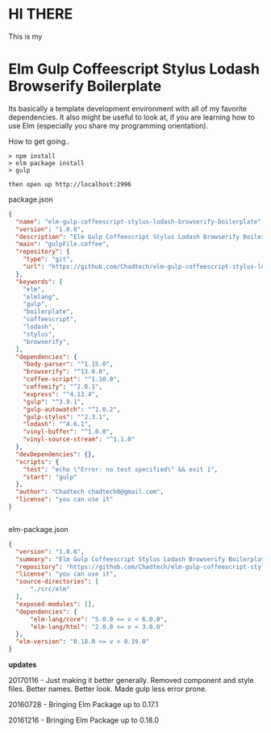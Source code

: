 # HI THERE

This is my 

# Elm Gulp Coffeescript Stylus Lodash Browserify Boilerplate

Its basically a template development environment with all of my favorite dependencies. It also might be useful to look at, if you are learning how to use Elm (especially you share my programming orientation).

How to get going..
```
> npm install
> elm package install
> gulp

then open up http://localhost:2996
```

package.json
``` json
{
  "name": "elm-gulp-coffeescript-stylus-lodash-browserify-boilerplate",
  "version": "1.0.6",
  "description": "Elm Gulp Coffeescript Stylus Lodash Browserify Boilerplate",
  "main": "gulpFile.coffee",
  "repository": {
    "type": "git",
    "url": "https://github.com/Chadtech/elm-gulp-coffeescript-stylus-lodash-browserify-boilerplate"
  },
  "keywords": [
    "elm",
    "elmlang",
    "gulp",
    "boilerplate",
    "coffeescript",
    "lodash",
    "stylus",
    "browserify",
  ],
  "dependencies": {
    "body-parser": "^1.15.0",
    "browserify": "^13.0.0",
    "coffee-script": "^1.10.0",
    "coffeeify": "^2.0.1",
    "express": "^4.13.4",
    "gulp": "^3.9.1",
    "gulp-autowatch": "^1.0.2",
    "gulp-stylus": "^2.3.1",
    "lodash": "^4.6.1",
    "vinyl-buffer": "^1.0.0",
    "vinyl-source-stream": "^1.1.0"
  },
  "devDependencies": {},
  "scripts": {
    "test": "echo \"Error: no test specified\" && exit 1",
    "start": "gulp"
  },
  "author": "Chadtech chadtech0@gmail.com",
  "license": "you can use it"
}



```

elm-package.json
``` json
{
  "version": "1.0.6",
  "summary": "Elm Gulp Coffeescript Stylus Lodash Browserify Boilerplate",
  "repository": "https://github.com/Chadtech/elm-gulp-coffeescript-stylus-lodash-browserify-boilerplate.git",
  "license": "you can use it",
  "source-directories": [
      "./src/elm"
  ],
  "exposed-modules": [],
  "dependencies": {
      "elm-lang/core": "5.0.0 <= v < 6.0.0",
      "elm-lang/html": "2.0.0 <= v < 3.0.0"
  },
  "elm-version": "0.18.0 <= v < 0.19.0"
}

```

**updates**

20170116 - Just making it better generally. Removed component and style files. Better names. Better look. Made gulp less error prone.

20160728 - Bringing Elm Package up to 0.17.1

20161216 - Bringing Elm Package up to 0.18.0
